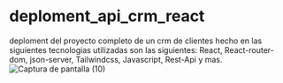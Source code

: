 # deploment_api_crm_react
deploment  del proyecto completo de un crm de clientes hecho en  las siguientes tecnologias utilizadas son las siguientes: React, React-router-dom, json-server, Tailwindcss, Javascript, Rest-Api y mas.
![Captura de pantalla (10)](https://user-images.githubusercontent.com/91045865/175221972-138973bc-0b03-4518-ade4-b82d306f6957.png)

